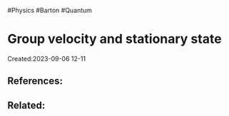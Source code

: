 #Physics #Barton #Quantum 
# Group velocity and stationary state
Created:2023-09-06 12-11


## References:

## Related:



